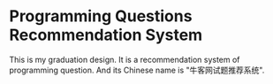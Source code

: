 # Programming Questions Recommendation System
This is my graduation design. 
It is a recommendation system of programming question. And its Chinese name is "牛客网试题推荐系统".
